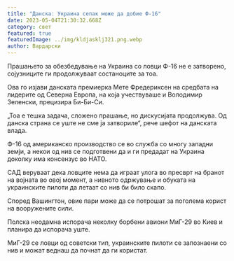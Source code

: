 ```yaml
---
title: "Данска: Украина сепак може да добие Ф-16"
date: 2023-05-04T21:30:32.668Z
category: свет
featured: true
featuredImage: ../img/kldjasklj321.png.webp
author: Вардарски
---
```


Прашањето за обезбедување на Украина со ловци Ф-16 не е затворено, сојузниците ги продолжуваат состаноците за тоа.

Ова го изјави данската премиерка Мете Фредериксен на средбата на лидерите од Северна Европа, на која учествуваше и Володимир Зеленски, прецизира Би-Би-Си.

„Тоа е тешка задача, сложено прашање, но дискусијата продолжува. Од данска страна се уште не сме ја затвориле“, рече шефот на данската влада.

Ф-16 од американско производство се во служба со многу западни земји, а некои од нив се подготвени да и ги предадат на Украина доколку има консензус во НАТО.

САД веруваат дека ловците нема да играат улога во пресврт на бранот на војната во овој момент, а нивното одржување и обуката на украинските пилоти да летаат со нив би било скапо.

Според Вашингтон, овие пари може да се потрошат за поголема корист на вооружените сили.

Полска неодамна испорача неколку борбени авиони МиГ-29 во Киев и планира да испорача уште.

МиГ-29 се ловци од советски тип, украинските пилоти се запознаени со нив и можат веднаш да почнат да ги користат.
